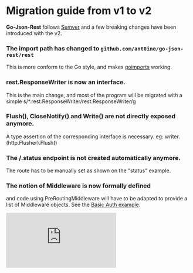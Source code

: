 
# Migration guide from v1 to v2

**Go-Json-Rest** follows [Semver](http://semver.org/) and a few breaking changes have been introduced with the v2.

### The import path has changed to `github.com/ant0ine/go-json-rest/rest`

This is more conform to the Go style, and makes [goimports](https://godoc.org/code.google.com/p/go.tools/cmd/goimports) working.

### rest.ResponseWriter is now an interface.

This is the main change, and most of the program will be migrated with a simple s/\*\.rest\.ResponseWriter/rest\.ResponseWriter/g

### Flush(), CloseNotify() and Write() are not directly exposed anymore.

A type assertion of the corresponding interface is necessary. eg: writer.(http.Flusher).Flush()

### The /.status endpoint is not created automatically anymore.

The route has to be manually set as shown on the "status" example.

###  The notion of Middleware is now formally defined

and code using PreRoutingMiddleware will have to be adapted to provide a list of Middleware objects. See the [Basic Auth example](https://github.com/ant0ine/go-json-rest-examples/blob/v2-alpha/auth-basic/main.go).


[![Analytics](https://ga-beacon.appspot.com/UA-309210-4/go-json-rest/v2-alpha/MigrationGuide-v1tov2.md)](https://github.com/igrigorik/ga-beacon)
